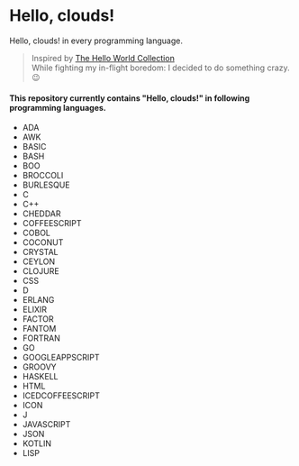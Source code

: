 # Hello, clouds!
Hello, clouds! in every programming language.<br >
> Inspired by [The Hello World Collection](https://helloworldcollection.github.io/) <br >
While fighting my in-flight boredom: I decided to do something crazy.:wink: <br >
#### This repository currently contains "Hello, clouds!" in following programming languages.
- ADA
- AWK
- BASIC
- BASH
- BOO
- BROCCOLI
- BURLESQUE
- C
- C++
- CHEDDAR
- COFFEESCRIPT
- COBOL
- COCONUT
- CRYSTAL
- CEYLON
- CLOJURE
- CSS
- D
- ERLANG
- ELIXIR
- FACTOR
- FANTOM
- FORTRAN
- GO
- GOOGLEAPPSCRIPT
- GROOVY
- HASKELL
- HTML
- ICEDCOFFEESCRIPT
- ICON
- J
- JAVASCRIPT
- JSON
- KOTLIN
- LISP
